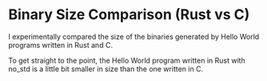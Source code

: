 # Binary Size Comparison (Rust vs C)

I experimentally compared the size of the binaries generated by Hello World programs written in Rust and C.

To get straight to the point, the Hello World program written in Rust with no_std is a little bit smaller in size than the one written in C.
